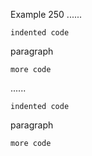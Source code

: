 Example 250
......

    indented code

paragraph

    more code

......

<pre><code>indented code
</code></pre>
<p>paragraph</p>
<pre><code>more code
</code></pre>
